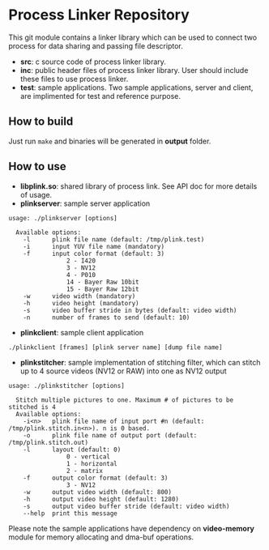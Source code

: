 # Process Linker Repository
This git module contains a linker library which can be used to connect two process for data sharing and passing file descriptor.

- **src**: c source code of process linker library.
- **inc**: public header files of process linker library. User should include these files to use process linker.
- **test**: sample applications. Two sample applications, server and client, are implimented for test and reference purpose.

## How to build
Just run `make` and binaries will be generated in **output** folder.

## How to use
- **libplink.so**: shared library of process link. See API doc for more details of usage.
- **plinkserver**: sample server application
```shell
usage: ./plinkserver [options]

  Available options:
    -l      plink file name (default: /tmp/plink.test)
    -i      input YUV file name (mandatory)
    -f      input color format (default: 3)
                2 - I420
                3 - NV12
                4 - P010
                14 - Bayer Raw 10bit
                15 - Bayer Raw 12bit
    -w      video width (mandatory)
    -h      video height (mandatory)
    -s      video buffer stride in bytes (default: video width)
    -n      number of frames to send (default: 10)
```
- **plinkclient**: sample client application
```shell
./plinkclient [frames] [plink server name] [dump file name]
```

- **plinkstitcher**: sample implementation of stitching filter, which can stitch up to 4 source videos (NV12 or RAW) into one as NV12 output

```
usage: ./plinkstitcher [options]

  Stitch multiple pictures to one. Maximum # of pictures to be stitched is 4
  Available options:
    -i<n>   plink file name of input port #n (default: /tmp/plink.stitch.in<n>). n is 0 based.
    -o      plink file name of output port (default: /tmp/plink.stitch.out)
    -l      layout (default: 0)
                0 - vertical
                1 - horizontal
                2 - matrix
    -f      output color format (default: 3)
                3 - NV12
    -w      output video width (default: 800)
    -h      output video height (default: 1280)
    -s      output video buffer stride (default: video width)
    --help  print this message
```

Please note the sample applications have dependency on **video-memory** module for memory allocating and dma-buf operations. 

